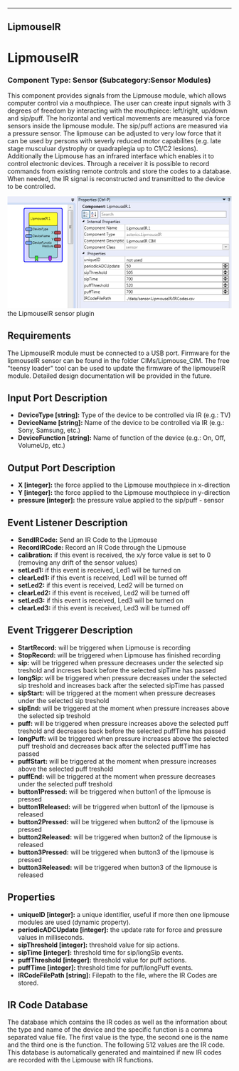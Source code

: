   
---
LipmouseIR
---

# LipmouseIR

### Component Type: Sensor (Subcategory:Sensor Modules)

This component provides signals from the Lipmouse module, which allows computer control via a mouthpiece. The user can create input signals with 3 degrees of freedom by interacting with the mouthpiece: left/right, up/down and sip/puff. The horizontal and vertical movements are measured via force sensors inside the lipmouse module. The sip/puff actions are measured via a pressure sensor. The lipmouse can be adjusted to very low force that it can be used by persons with severly reduced motor capabilites (e.g. late stage musculuar dystrophy or quadraplegia up to C1/C2 lesions). Additionally the Lipmouse has an infrared interface which enables it to control electronic devices. Through a receiver it is possible to record commands from existing remote controls and store the codes to a database. When needed, the IR signal is reconstructed and transmitted to the device to be controlled.

![Screenshot: LipmouseIR plugin](img/LipmouseIR.png "Screenshot: LipmouseIR plugin")  
the LipmouseIR sensor plugin

## Requirements

The LipmouseIR module must be connected to a USB port. Firmware for the lipmouseIR sensor can be found in the folder CIMs/Lipmouse\_CIM. The free "teensy loader" tool can be used to update the firmware of the lipmouseIR module. Detailed design documentation will be provided in the future.

## Input Port Description

*   **DeviceType \[string\]:** Type of the device to be controlled via IR (e.g.: TV)
*   **DeviceName \[string\]:** Name of the device to be controlled via IR (e.g.: Sony, Samsung, etc.)
*   **DeviceFunction \[string\]:** Name of function of the device (e.g.: On, Off, VolumeUp, etc.)

## Output Port Description

*   **X \[integer\]:** the force applied to the Lipmouse mouthpiece in x-direction
*   **Y \[integer\]:** the force applied to the Lipmouse mouthpiece in y-direction
*   **pressure \[integer\]:** the pressure value applied to the sip/puff - sensor

## Event Listener Description

*   **SendIRCode:** Send an IR Code to the Lipmouse
*   **RecordIRCode:** Record an IR Code through the Lipmouse
*   **calibration:** if this event is received, the x/y force value is set to 0 (removing any drift of the sensor values)
*   **setLed1:** if this event is received, Led1 will be turned on
*   **clearLed1:** if this event is received, Led1 will be turned off
*   **setLed2:** if this event is received, Led2 will be turned on
*   **clearLed2:** if this event is received, Led2 will be turned off
*   **setLed3:** if this event is received, Led3 will be turned on
*   **clearLed3:** if this event is received, Led3 will be turned off

## Event Triggerer Description

*   **StartRecord:** will be triggered when Lipmouse is recording
*   **StopRecord:** will be triggered when Lipmouse has finished recording
*   **sip:** will be triggered when pressure decreases under the selected sip treshold and increses back before the selected sipTime has passed
*   **longSip:** will be triggered when pressure decreases under the selected sip treshold and increases back after the selected sipTime has passed
*   **sipStart:** will be triggered at the moment when pressure decreases under the selected sip treshold
*   **sipEnd:** will be triggered at the moment when pressure increases above the selected sip treshold
*   **puff:** will be triggered when pressure increases above the selected puff treshold and decreases back before the selected puffTime has passed
*   **longPuff:** will be triggered when pressure increases above the selected puff treshold and decreases back after the selected puffTime has passed
*   **puffStart:** will be triggered at the moment when pressure increases above the selected puff treshold
*   **puffEnd:** will be triggered at the moment when pressure decreases under the selected puff treshold
*   **button1Pressed:** will be triggered when button1 of the lipmouse is pressed
*   **button1Released:** will be triggered when button1 of the lipmouse is released
*   **button2Pressed:** will be triggered when button2 of the lipmouse is pressed
*   **button2Released:** will be triggered when button2 of the lipmouse is released
*   **button3Pressed:** will be triggered when button3 of the lipmouse is pressed
*   **button3Released:** will be triggered when button3 of the lipmouse is released

## Properties

*   **uniqueID \[integer\]:** a unique identifier, useful if more then one lipmouse modules are used (dynamic property).
*   **periodicADCUpdate \[integer\]:** the update rate for force and pressure values in milliseconds.
*   **sipThreshold \[integer\]:** threshold value for sip actions.
*   **sipTime \[integer\]:** threshold time for sip/longSip events.
*   **puffThreshold \[integer\]:** threshold value for puff actions.
*   **puffTime \[integer\]:** threshold time for puff/longPuff events.
*   **IRCodeFilePath \[string\]:** Filepath to the file, where the IR Codes are stored.

## IR Code Database

The database which contains the IR codes as well as the information about the type and name of the device and the specific function is a comma separated value file. The first value is the type, the second one is the name and the third one is the function. The following 512 values are the IR code. This database is automatically generated and maintained if new IR codes are recorded with the Lipmouse with IR functions.